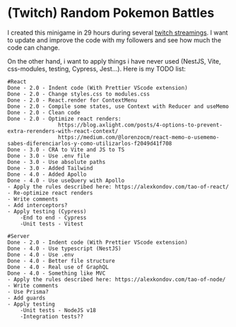 # (Twitch) Random Pokemon Battles
I created this minigame in 29 hours during several [twitch streamings](https://www.twitch.tv/jebx_).
I want to update and improve the code with my followers and see how much the code can change.

On the other hand, i want to apply things i have never used (NestJS, Vite, css-modules, testing, Cypress, Jest...).
Here is my TODO list:

    #React
    Done - 2.0 - Indent code (With Prettier VScode extension)
    Done - 2.0 - Change styles.css to modules.css
    Done - 2.0 - React.render for ContextMenu
    Done - 2.0 - Compile some states, use Context with Reducer and useMemo
    Done - 2.0 - Clean code
    Done - 2.0 - Optimize react renders:
                    https://blog.axlight.com/posts/4-options-to-prevent-extra-rerenders-with-react-context/
                    https://medium.com/@lorenzocm/react-memo-o-usememo-sabes-diferenciarlos-y-como-utilizarlos-f2049d41f708
    Done - 3.0 - CRA to Vite and JS to TS
    Done - 3.0 - Use .env file
    Done - 3.0 - Use absolute paths
    Done - 3.0 - Added Tailwind
    Done - 4.0 - Added Apollo
    Done - 4.0 - Use useQuery with Apollo
    - Apply the rules described here: https://alexkondov.com/tao-of-react/
    - Re-optimize react renders
    - Write comments
    - Add interceptors?
    - Apply testing (Cypress)
        -End to end - Cypress
        -Unit tests - Vitest
    
    #Server
    Done - 2.0 - Indent code (With Prettier VScode extension)
    Done - 4.0 - Use typescript (NestJS)
    Done - 4.0 - Use .env
    Done - 4.0 - Better file structure
    Done - 4.0 - Real use of GraphQL
    Done - 4.0 - Something like MVC
    - Apply the rules described here: https://alexkondov.com/tao-of-node/
    - Write comments
    - Use Prisma?
    - Add guards
    - Apply testing
        -Unit tests - NodeJS v18
        -Integration tests??
        

